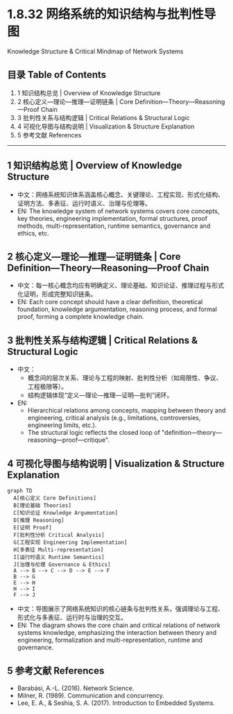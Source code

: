 # 1.8.32 网络系统的知识结构与批判性导图

Knowledge Structure & Critical Mindmap of Network Systems

## 目录 Table of Contents

1. 1 知识结构总览 | Overview of Knowledge Structure
2. 2 核心定义—理论—推理—证明链条 | Core Definition—Theory—Reasoning—Proof Chain
3. 3 批判性关系与结构逻辑 | Critical Relations & Structural Logic
4. 4 可视化导图与结构说明 | Visualization & Structure Explanation
5. 5 参考文献 References

---

## 1 知识结构总览 | Overview of Knowledge Structure

- 中文：网络系统知识体系涵盖核心概念、关键理论、工程实现、形式化结构、证明方法、多表征、运行时语义、治理与伦理等。
- EN: The knowledge system of network systems covers core concepts, key theories, engineering implementation, formal structures, proof methods, multi-representation, runtime semantics, governance and ethics, etc.

## 2 核心定义—理论—推理—证明链条 | Core Definition—Theory—Reasoning—Proof Chain

- 中文：每一核心概念均应有明确定义、理论基础、知识论证、推理过程与形式化证明，形成完整知识链条。
- EN: Each core concept should have a clear definition, theoretical foundation, knowledge argumentation, reasoning process, and formal proof, forming a complete knowledge chain.

## 3 批判性关系与结构逻辑 | Critical Relations & Structural Logic

- 中文：
  - 概念间的层次关系、理论与工程的映射、批判性分析（如局限性、争议、工程极限等）。
  - 结构逻辑体现“定义—理论—推理—证明—批判”闭环。
- EN:
  - Hierarchical relations among concepts, mapping between theory and engineering, critical analysis (e.g., limitations, controversies, engineering limits, etc.).
  - The structural logic reflects the closed loop of "definition—theory—reasoning—proof—critique".

## 4 可视化导图与结构说明 | Visualization & Structure Explanation

```mermaid
graph TD
  A[核心定义 Core Definitions]
  B[理论基础 Theories]
  C[知识论证 Knowledge Argumentation]
  D[推理 Reasoning]
  E[证明 Proof]
  F[批判性分析 Critical Analysis]
  G[工程实现 Engineering Implementation]
  H[多表征 Multi-representation]
  I[运行时语义 Runtime Semantics]
  J[治理与伦理 Governance & Ethics]
  A --> B --> C --> D --> E --> F
  B --> G
  E --> H
  H --> I
  F --> J
```

- 中文：导图展示了网络系统知识的核心链条与批判性关系，强调理论与工程、形式化与多表征、运行时与治理的交互。
- EN: The diagram shows the core chain and critical relations of network systems knowledge, emphasizing the interaction between theory and engineering, formalization and multi-representation, runtime and governance.

## 5 参考文献 References

- Barabási, A.-L. (2016). Network Science.
- Milner, R. (1989). Communication and concurrency.
- Lee, E. A., & Seshia, S. A. (2017). Introduction to Embedded Systems.
